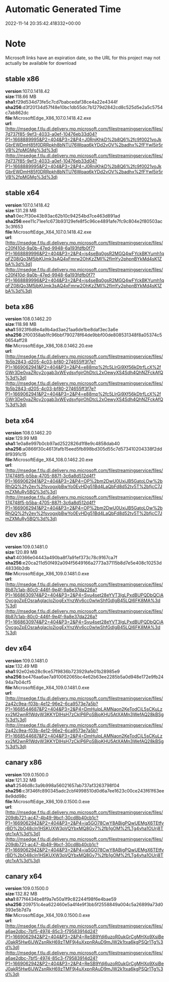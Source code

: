 # Automatic Generated Time
2022-11-14 20:35:42.418332+00:00

# Note
Microsoft links have an expiration date, so the URL for this project may not actually be available for download

## stable x86
**version**:107.0.1418.42  
**size**:118.66 MB  
**sha1**:f29d534d73fe5c7cd7babcedaf38ce4a22e4344f  
**sha256**:d3f20134d57f48e10bc1db55dc7b1279d2842cd8c525d5e2a5c5754c7ab862dc  
**file**:MicrosoftEdge_X86_107.0.1418.42.exe  
**url**:[http://msedge.f.tlu.dl.delivery.mp.microsoft.com/filestreamingservice/files/7d737f85-9ef3-4033-a0ef-10476eb33d04?P1=1668889995&P2=404&P3=2&P4=J0RnjKhkD%2b8Q6%2fc9f0021voJkGbrEWDmH85f0DRRpkh8bNTU76Wqaq6kYDd2vOV%2badhx%2fFYwl5ir5rVB%2fpMGMg%3d%3d](http://msedge.f.tlu.dl.delivery.mp.microsoft.com/filestreamingservice/files/7d737f85-9ef3-4033-a0ef-10476eb33d04?P1=1668889995&P2=404&P3=2&P4=J0RnjKhkD%2b8Q6%2fc9f0021voJkGbrEWDmH85f0DRRpkh8bNTU76Wqaq6kYDd2vOV%2badhx%2fFYwl5ir5rVB%2fpMGMg%3d%3d)  

## stable x64
**version**:107.0.1418.42  
**size**:131.28 MB  
**sha1**:0ec7f30e43b93ac62b10c94254bd7ce463d891ad  
**sha256**:eee11c71ee1c673b93129efe8f5c96ce4891afe7fc9c804e2f80503ac3c3f653  
**file**:MicrosoftEdge_X64_107.0.1418.42.exe  
**url**:[http://msedge.f.tlu.dl.delivery.mp.microsoft.com/filestreamingservice/files/c20f410d-9a0b-47ed-9948-6a193fdfb0f7?P1=1668889996&P2=404&P3=2&P4=js4seBq0gsR2MGQ4wFYckBKYumh1qqFZ08jQo3M5jbKUmk3sAQ4xFmrw2OhKzZMI%2fImYy2phpnBYkMd4sK1ZbA%3d%3d](http://msedge.f.tlu.dl.delivery.mp.microsoft.com/filestreamingservice/files/c20f410d-9a0b-47ed-9948-6a193fdfb0f7?P1=1668889996&P2=404&P3=2&P4=js4seBq0gsR2MGQ4wFYckBKYumh1qqFZ08jQo3M5jbKUmk3sAQ4xFmrw2OhKzZMI%2fImYy2phpnBYkMd4sK1ZbA%3d%3d)  

## beta x86
**version**:108.0.1462.20  
**size**:118.98 MB  
**sha1**:5923f6d8e4a9b4ad3ae21aa6de1be8daf3ec3a6e  
**sha256**:2f00358ab1fc96bbf790278f64de9bbf00de808531348f8a05374c50654aff28  
**file**:MicrosoftEdge_X86_108.0.1462.20.exe  
**url**:[http://msedge.f.tlu.dl.delivery.mp.microsoft.com/filestreamingservice/files/1b5b2843-d205-4c03-bf80-274655ff3f7e?P1=1669062941&P2=404&P3=2&P4=e88mp%2fc5LlrGi9Xf56kDtrfLcX%2fGWr3De0vaZRcy2cgab3xWEydsvfgirOhDtcL2xOewyXS4Sdh4QhNZFckAfQ%3d%3d](http://msedge.f.tlu.dl.delivery.mp.microsoft.com/filestreamingservice/files/1b5b2843-d205-4c03-bf80-274655ff3f7e?P1=1669062941&P2=404&P3=2&P4=e88mp%2fc5LlrGi9Xf56kDtrfLcX%2fGWr3De0vaZRcy2cgab3xWEydsvfgirOhDtcL2xOewyXS4Sdh4QhNZFckAfQ%3d%3d)  

## beta x64
**version**:108.0.1462.20  
**size**:129.99 MB  
**sha1**:1e0a8e997b0cb97ad2522826d1f8e9c4858dab40  
**sha256**:a0866f30c4613fafb15eed5fb898bd305d55c7d573410204338f2dd8f9391c15  
**file**:MicrosoftEdge_X64_108.0.1462.20.exe  
**url**:[http://msedge.f.tlu.dl.delivery.mp.microsoft.com/filestreamingservice/files/174748f5-b5ba-4705-887f-3c6a8d512d4f?P1=1669062941&P2=404&P3=2&P4=OP%2bm2DwU0UxjJB5GatoLOw%2bRhQQ%2fy2ev%2fsvogxjbBwYo0EvHDg51Bd4LaQbFd8d52tv5T%2bfjcC7JmZXMuRy5BQ%3d%3d](http://msedge.f.tlu.dl.delivery.mp.microsoft.com/filestreamingservice/files/174748f5-b5ba-4705-887f-3c6a8d512d4f?P1=1669062941&P2=404&P3=2&P4=OP%2bm2DwU0UxjJB5GatoLOw%2bRhQQ%2fy2ev%2fsvogxjbBwYo0EvHDg51Bd4LaQbFd8d52tv5T%2bfjcC7JmZXMuRy5BQ%3d%3d)  

## dev x86
**version**:109.0.1481.0  
**size**:120.89 MB  
**sha1**:40366e04443a490ba8f7a91ef373c78c9167ca7f  
**sha256**:e20ca211d50f492a094f5649166a2773a37115b8d7e5e408c10253d48336b2db  
**file**:MicrosoftEdge_X86_109.0.1481.0.exe  
**url**:[http://msedge.f.tlu.dl.delivery.mp.microsoft.com/filestreamingservice/files/8b87c1ab-80c0-446f-9e4f-9a8e37da226a?P1=1668630974&P2=404&P3=2&P4=Syu4set28eYVT3lgLPxdBUPQDbQCiAOycgoZpEOsraAglaclo2iogExYnzWv6cc0wlwShfGdIgB45LQI6FK8MA%3d%3d](http://msedge.f.tlu.dl.delivery.mp.microsoft.com/filestreamingservice/files/8b87c1ab-80c0-446f-9e4f-9a8e37da226a?P1=1668630974&P2=404&P3=2&P4=Syu4set28eYVT3lgLPxdBUPQDbQCiAOycgoZpEOsraAglaclo2iogExYnzWv6cc0wlwShfGdIgB45LQI6FK8MA%3d%3d)  

## dev x64
**version**:109.0.1481.0  
**size**:132.49 MB  
**sha1**:92e02eb28c9ce57f9836b723929afe01b28985e9  
**sha256**:be476aa6ae7a910062065bc4e62b63ee2285b5a0d948e172e9fb2494a7b04cf5  
**file**:MicrosoftEdge_X64_109.0.1481.0.exe  
**url**:[http://msedge.f.tlu.dl.delivery.mp.microsoft.com/filestreamingservice/files/2a42c9ea-f03b-4e12-96e2-6ca9573e7a5b?P1=1668544687&P2=404&P3=2&P4=DmHuIpLAMNaon2KeTodCjL5sCKuLzxv2M2wnR1WdyW3KKYDlHsH7zCklP6PoSBjoKHU5AtXAMn3WefAQ28kBSg%3d%3d](http://msedge.f.tlu.dl.delivery.mp.microsoft.com/filestreamingservice/files/2a42c9ea-f03b-4e12-96e2-6ca9573e7a5b?P1=1668544687&P2=404&P3=2&P4=DmHuIpLAMNaon2KeTodCjL5sCKuLzxv2M2wnR1WdyW3KKYDlHsH7zCklP6PoSBjoKHU5AtXAMn3WefAQ28kBSg%3d%3d)  

## canary x86
**version**:109.0.1500.0  
**size**:121.32 MB  
**sha1**:2546d8c3a9b998a56021657ab737af3263798f04  
**sha256**:c3f346fc890345adc2cbf4998510d0d6a7ee1623c00ce243f61f63ee8e9dd98c  
**file**:MicrosoftEdge_X86_109.0.1500.0.exe  
**url**:[http://msedge.f.tlu.dl.delivery.mp.microsoft.com/filestreamingservice/files/209db721-ac47-4b49-9bcf-30cd8b40cb1c?P1=1669062942&P2=404&P3=2&P4=ia5GO78CwY8ABjgPQwUEMgX6TEtfvrBD%2bO48cIn1HSKUXW3pVQYbxMQ8Gy7%2fb1gOM%2fLTg4yha1OUrj8Tgtc1xA%3d%3d](http://msedge.f.tlu.dl.delivery.mp.microsoft.com/filestreamingservice/files/209db721-ac47-4b49-9bcf-30cd8b40cb1c?P1=1669062942&P2=404&P3=2&P4=ia5GO78CwY8ABjgPQwUEMgX6TEtfvrBD%2bO48cIn1HSKUXW3pVQYbxMQ8Gy7%2fb1gOM%2fLTg4yha1OUrj8Tgtc1xA%3d%3d)  

## canary x64
**version**:109.0.1500.0  
**size**:132.82 MB  
**sha1**:877f4434be8f9a7e50a1f9c82244f98f6e4bae59  
**sha256**:209751c4ea622460e5a4f4e9f3bb5f2558849a004c5a26899a73d0393e5b7d7a  
**file**:MicrosoftEdge_X64_109.0.1500.0.exe  
**url**:[http://msedge.f.tlu.dl.delivery.mp.microsoft.com/filestreamingservice/files/a6ae2dbc-7bf5-4974-85c3-f79583914d24?P1=1669062942&P2=404&P3=2&P4=ReSB9Ydj6uzoR0ukGrCgMHXo9XsiBeJ0akR5Hw6IJWZsnRkH69zTMF9j4uXxpnRAuD9mJW2k1txa6kgPSQr1Tg%3d%3d](http://msedge.f.tlu.dl.delivery.mp.microsoft.com/filestreamingservice/files/a6ae2dbc-7bf5-4974-85c3-f79583914d24?P1=1669062942&P2=404&P3=2&P4=ReSB9Ydj6uzoR0ukGrCgMHXo9XsiBeJ0akR5Hw6IJWZsnRkH69zTMF9j4uXxpnRAuD9mJW2k1txa6kgPSQr1Tg%3d%3d)  


